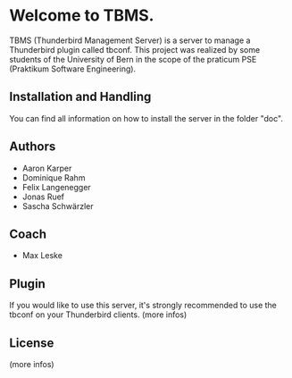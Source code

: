 Welcome to TBMS.
==============
TBMS (Thunderbird Management Server) is a server to manage a Thunderbird plugin called tbconf. This project was realized by some students of the University of Bern in the scope of the praticum PSE (Praktikum Software Engineering).

Installation and Handling
------------

You can find all information on how to install the server in the folder "doc".

Authors
------------

* Aaron Karper
* Dominique Rahm
* Felix Langenegger
* Jonas Ruef
* Sascha Schwärzler

Coach
------------

* Max Leske

Plugin
------------

If you would like to use this server, it's strongly recommended to use the tbconf on your Thunderbird clients. (more infos)

License
------------
(more infos)

